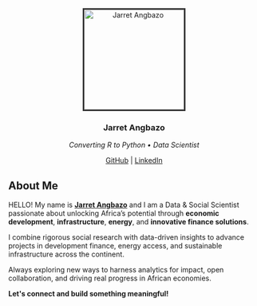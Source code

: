 <div align="center">
  <img src="../assets/profile_photo_circle.jpg" 
       alt="Jarret Angbazo" 
       width="200" 
       style="border: 3px solid #333;">
  
  ### Jarret Angbazo
  *Converting R to Python • Data Scientist*
  
  [GitHub](https://github.com/jarretangbazo) | [LinkedIn](https://linkedin.com/in/jarretangbazo)
</div>


## About Me
HELLO! My name is [**Jarret Angbazo**](https://www.linkedin.com/in/jarretangbazo) and I am a Data & Social Scientist passionate about unlocking Africa’s potential through **economic development**, **infrastructure**, **energy**, and **innovative finance solutions**.

I combine rigorous social research with data-driven insights to advance projects in development finance, energy access, and sustainable infrastructure across the continent.

Always exploring new ways to harness analytics for impact, open collaboration, and driving real progress in African economies.

**Let's connect and build something meaningful!**